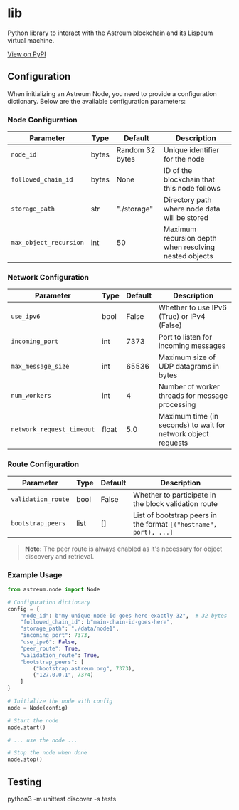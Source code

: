 # lib

Python library to interact with the Astreum blockchain and its Lispeum virtual machine.

[View on PyPI](https://pypi.org/project/astreum/)

## Configuration

When initializing an Astreum Node, you need to provide a configuration dictionary. Below are the available configuration parameters:

### Node Configuration

| Parameter | Type | Default | Description |
|-----------|------|---------|-------------|
| `node_id` | bytes | Random 32 bytes | Unique identifier for the node |
| `followed_chain_id` | bytes | None | ID of the blockchain that this node follows |
| `storage_path` | str | "./storage" | Directory path where node data will be stored |
| `max_object_recursion` | int | 50 | Maximum recursion depth when resolving nested objects |

### Network Configuration

| Parameter | Type | Default | Description |
|-----------|------|---------|-------------|
| `use_ipv6` | bool | False | Whether to use IPv6 (True) or IPv4 (False) |
| `incoming_port` | int | 7373 | Port to listen for incoming messages |
| `max_message_size` | int | 65536 | Maximum size of UDP datagrams in bytes |
| `num_workers` | int | 4 | Number of worker threads for message processing |
| `network_request_timeout` | float | 5.0 | Maximum time (in seconds) to wait for network object requests |

### Route Configuration

| Parameter | Type | Default | Description |
|-----------|------|---------|-------------|
| `validation_route` | bool | False | Whether to participate in the block validation route |
| `bootstrap_peers` | list | [] | List of bootstrap peers in the format `[("hostname", port), ...]` |

> **Note:** The peer route is always enabled as it's necessary for object discovery and retrieval.

### Example Usage

```python
from astreum.node import Node

# Configuration dictionary
config = {
    "node_id": b"my-unique-node-id-goes-here-exactly-32",  # 32 bytes
    "followed_chain_id": b"main-chain-id-goes-here",
    "storage_path": "./data/node1",
    "incoming_port": 7373,
    "use_ipv6": False,
    "peer_route": True,
    "validation_route": True,
    "bootstrap_peers": [
        ("bootstrap.astreum.org", 7373),
        ("127.0.0.1", 7374)
    ]
}

# Initialize the node with config
node = Node(config)

# Start the node
node.start()

# ... use the node ...

# Stop the node when done
node.stop()
```

## Testing

python3 -m unittest discover -s tests
